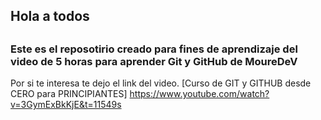 ## Hola a todos
##
### Este es el reposotirio creado para fines de aprendizaje del video de 5 horas para aprender Git y GitHub de MoureDeV
Por si te interesa te dejo el link del video.
[Curso de GIT y GITHUB desde CERO para PRINCIPIANTES] https://www.youtube.com/watch?v=3GymExBkKjE&t=11549s
